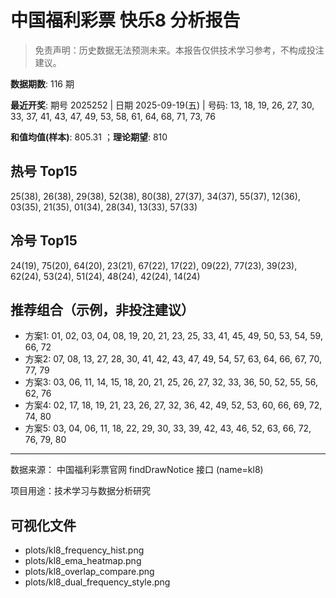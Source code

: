 # 中国福利彩票 快乐8 分析报告

> 免责声明：历史数据无法预测未来。本报告仅供技术学习参考，不构成投注建议。


**数据期数**: 116 期

**最近开奖**: 期号 2025252 | 日期 2025-09-19(五) | 号码: 13, 18, 19, 26, 27, 30, 33, 37, 41, 43, 47, 49, 53, 58, 61, 64, 68, 71, 73, 76

**和值均值(样本)**: 805.31 ；**理论期望**: 810


## 热号 Top15

25(38), 26(38), 29(38), 52(38), 80(38), 27(37), 34(37), 55(37), 12(36), 03(35), 21(35), 01(34), 28(34), 13(33), 57(33)


## 冷号 Top15

24(19), 75(20), 64(20), 23(21), 67(22), 17(22), 09(22), 77(23), 39(23), 62(24), 53(24), 51(24), 48(24), 42(24), 14(24)


## 推荐组合（示例，非投注建议）

- 方案1: 01, 02, 03, 04, 08, 19, 20, 21, 23, 25, 33, 41, 45, 49, 50, 53, 54, 59, 66, 72
- 方案2: 07, 08, 13, 27, 28, 30, 41, 42, 43, 47, 49, 54, 57, 63, 64, 66, 67, 70, 77, 79
- 方案3: 03, 06, 11, 14, 15, 18, 20, 21, 25, 26, 27, 32, 33, 36, 50, 52, 55, 56, 62, 76
- 方案4: 02, 17, 18, 19, 21, 23, 26, 27, 32, 36, 42, 49, 52, 53, 60, 66, 69, 72, 74, 80
- 方案5: 03, 04, 06, 11, 18, 22, 29, 30, 33, 39, 42, 43, 46, 52, 63, 66, 72, 76, 79, 80

---

数据来源： 中国福利彩票官网 findDrawNotice 接口 (name=kl8)

项目用途：技术学习与数据分析研究


## 可视化文件

- plots/kl8_frequency_hist.png
- plots/kl8_ema_heatmap.png
- plots/kl8_overlap_compare.png
- plots/kl8_dual_frequency_style.png